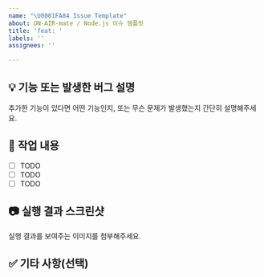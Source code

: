 ```yaml
---
name: "\U0001FA84 Issue Template"
about: ON-AIR-mate / Node.js 이슈 템플릿
title: 'feat: '
labels: ''
assignees: ''

---
```


## 💡 기능 또는 발생한 버그 설명
추가한 기능이 있다면 어떤 기능인지, 또는 무슨 문제가 발생했는지 간단히 설명해주세요.

## 🔨 작업 내용
- [ ] TODO
- [ ] TODO
- [ ] TODO

## 📷 실행 결과 스크린샷
실행 결과를 보여주는 이미지를 첨부해주세요.

## ✅ 기타 사항(선택)
<!-- 리뷰어에게 전달할 사항이 있으면 작성해주세요. -->
